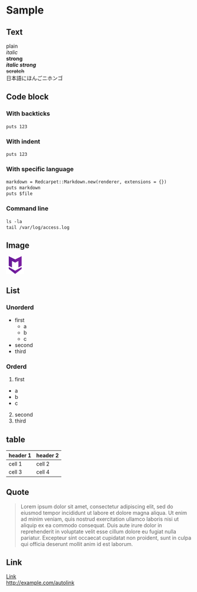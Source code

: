 Sample
=================================

## Text

plain  
*italic*  
**strong**  
***italic strong***  
~~scratch~~  
日本語にほんごニホンゴ

## Code block

### With backticks

```
puts 123
```

### With indent

    puts 123

### With specific language

```language-ruby
markdown = Redcarpet::Markdown.new(renderer, extensions = {})
puts markdown
puts $file
```

### Command line

```command-line
ls -la
tail /var/log/access.log
```

## Image

![alt text][logo]

[logo]: https://github.com/adam-p/markdown-here/raw/master/src/common/images/icon48.png "Logo Title Text 2"

## List

### Unorderd

- first
  - a
  - b
  - c
- second
- third

### Orderd

1. first
  - a
  - b
  - c
2. second
3. third

## table  

| header 1 | header 2 |
| -------- | -------- |
| cell 1   | cell 2   |
| cell 3   | cell 4   |

## Quote

> Lorem ipsum dolor sit amet, consectetur adipiscing elit, sed do eiusmod tempor incididunt ut labore et dolore magna aliqua. Ut enim ad minim veniam, quis nostrud exercitation ullamco laboris nisi ut aliquip ex ea commodo consequat. Duis aute irure dolor in reprehenderit in voluptate velit esse cillum dolore eu fugiat nulla pariatur. Excepteur sint occaecat cupidatat non proident, sunt in culpa qui officia deserunt mollit anim id est laborum.

## Link

[Link](http://example.com)    
http://example.com/autolink
